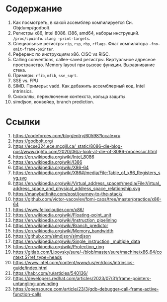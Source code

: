 # Содержание

1. Как посмотреть, в какой ассемблер компилируется Си. Objdump/godbolt.
1. Регистры x86, Intel 8086. i386, amd64, наборы инструкций. `/proc/cpuinfo`.
   `clang -print-targets`.
1. Специальные регистры `rip`, `rsp`, `rbp`, `rflags`. Флаг компилятора
   `-fno-omit-frame-pointer`.
1. Референс по инструкциям x86. CISC vs RISC.
1. Calling conventions, callee-saved регистры. Виртуальное адресное
   пространство. Memory layout при вызове функции. Выравнивание стека.
1. Примеры: `rfib`, `mfib`, `sse_sqrt`.
1. SSE vs. FPU
1. SIMD. Примеры: vadd. Как дебажить ассемблерный код. Intel intrinsics.
1. Сисколлы, переключение контекста, кольца защиты.
1. simdjson, конвейер, branch prediction.

# Ссылки

1. https://codeforces.com/blog/entry/60598?locale=ru
1. https://godbolt.org/
1. https://ecse324.ece.mcgill.ca/_static/8086-die-blog-post/www.righto.com/2020/06/a-look-at-die-of-8086-processor.html
1. https://en.wikipedia.org/wiki/Intel_8086
1. https://en.wikipedia.org/wiki/I386
1. https://en.wikipedia.org/wiki/X86-64
1. https://en.wikipedia.org/wiki/X86#/media/File:Table_of_x86_Registers_svg.svg
1. https://en.wikipedia.org/wiki/Virtual_address_space#/media/File:Virtual_address_space_and_physical_address_space_relationship.svg
1. https://manybutfinite.com/post/journey-to-the-stack/
1. https://github.com/victor-yacovlev/fpmi-caos/tree/master/practice/x86-64
1. https://www.felixcloutier.com/x86/
1. https://en.wikipedia.org/wiki/Floating-point_unit
1. https://en.wikipedia.org/wiki/Instruction_pipelining
1. https://en.wikipedia.org/wiki/Branch_predictor
1. https://en.wikipedia.org/wiki/Memory_bandwidth
1. https://github.com/simdjson/simdjson
1. https://en.wikipedia.org/wiki/Single_instruction,_multiple_data
1. https://en.wikipedia.org/wiki/Protection_ring
1. https://gitlab.com/Lipovsky/sure/-/blob/master/sure/machine/x86_64/context.S?ref_type=heads
1. https://www.intel.com/content/www/us/en/docs/intrinsics-guide/index.html
1. https://habr.com/ru/articles/540136/
1. https://developers.redhat.com/articles/2023/07/31/frame-pointers-untangling-unwinding
1. https://opensource.com/article/23/3/gdb-debugger-call-frame-active-function-calls

